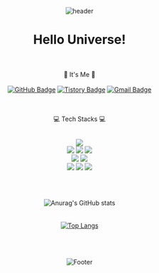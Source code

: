 [^1]:헤더

<div align=center>

![header](https://capsule-render.vercel.app/api?type=Waving&color=0:5433FF,50:20BDFF,100:A5FECB&height=300&section=header&text=graphene911&fontSize=90&&fontColor=ffff&animation=fadeIn) 

#  Hello Universe!

  
[^1]:벳지

<br/><br/>:gem: It's Me :gem: <br/><br/>
[![GitHub Badge](https://img.shields.io/badge/GitHub-181717?style=flat&logo=GitHub&logoColor=white)](https://github.com/graphene911/)
[![Tistory Badge](https://img.shields.io/badge/TSTORY-555263?style=flat&logoColor=white)](https://story-jy.tistory.com/)
[![Gmail Badge](https://img.shields.io/badge/Gmail-D14836?style=flat&logo=Gmail&logoColor=white)](mailto:graphene9110@gmail.com)

<br/><br/> :computer: Tech Stacks :computer: <br/><br/>

<img src="https://img.shields.io/badge/Python-3776AB?style=flat-square&logo=python&logoColor=white"/> <br/>
<img src="https://img.shields.io/badge/NumPy-013243?style=flat-square&logo=NumPy&logoColor=white"/> <img src="https://img.shields.io/badge/pandas-150458?style=flat-square&logo=pandas&logoColor=white"/> <img src="https://img.shields.io/badge/Streamlit-FF4B4B?style=flat-square&logo=streamlit&logoColor=white"/> <br/>
<img src="https://img.shields.io/badge/Jupyter-F37626?style=flat-square&logo=Jupyter&logoColor=white"/> <img src="https://img.shields.io/badge/Google Colab-F9AB00?style=flat-square&logo=Google Colab&logoColor=white"/> <br/>
<img src="https://img.shields.io/badge/MySQL-4479A1?style=flat-square&logo=mysql&logoColor=white"/> <img src="https://img.shields.io/badge/Visual Studio Code-007ACC?style=flat-square&logo=visualstudiocode&logoColor=white"/> <img src="https://img.shields.io/badge/Amazon AWS-232F3E?style=flat-square&logo=amazonaws&logoColor=white"/>  

  <br/>

  <br/>
  
[^1]:깃허브스텟

![Anurag's GitHub stats](https://github-readme-stats.vercel.app/api?username=graphene911&show_icons=true&theme=tokyonight) <br/><br/><br/>
[![Top Langs](https://github-readme-stats.vercel.app/api/top-langs/?username=graphene911&layout=compact&theme=tokyonight&langs_count=8)](https://github.com/anuraghazra/github-readme-stats)

<br/><br/><br/>
![Footer](https://capsule-render.vercel.app/api?type=waving&color=color=0:5433FF,50:20BDFF,100:A5FECB&height=300&section=footer)
  


</div>

